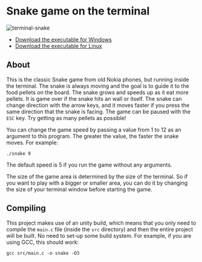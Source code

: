 # Snake game on the terminal

![terminal-snake](https://github.com/tbpaolini/terminal-snake/assets/85261542/b312b540-9e59-4bd7-9299-490ac5d13d2a)

* [Download the executable for Windows](https://github.com/tbpaolini/terminal-snake/releases/download/v1.0.0/snake.exe)
* [Download the executable for Linux](https://github.com/tbpaolini/terminal-snake/releases/download/v1.0.0/snake)

## About

This is the classic Snake game from old Nokia phones, but running inside the terminal. The snake is always moving and the goal is to guide it to the food pellets on the board. The snake grows and speeds up as it eat more pellets. It is game over if the snake hits an wall or itself. The snake can change direction with the arrow keys, and it moves faster if you press the same direction that the snake is facing. The game can be paused with the `ESC` key. Try getting as many pellets as possible!

You can change the game speed by passing a value from 1 to 12 as an argument to this program. The greater the value, the faster the snake moves. For example:
```shell
./snake 9
```
The default speed is 5 if you run the game without any arguments.

The size of the game area is determined by the size of the terminal. So if you want to play with a bigger or smaller area, you can do it by changing the size of your terminal window before starting the game.

## Compiling

This project makes use of an unity build, which means that you only need to compile the `main.c` file (inside the `src` directory) and then the entire project will be built. No need to set-up some build system. For example, if you are using GCC, this should work:
```shell
gcc src/main.c -o snake -O3
```

